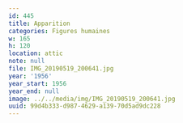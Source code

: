```yaml
---
id: 445
title: Apparition
categories: Figures humaines
w: 165
h: 120
location: attic
note: null
file: IMG_20190519_200641.jpg
year: '1956'
year_start: 1956
year_end: null
image: ../../media/img/IMG_20190519_200641.jpg
uuid: 99d4b333-d987-4629-a139-70d5ad9dc228
---
```


